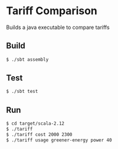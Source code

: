 # Tariff Comparison #
Builds a java executable to compare tariffs

## Build ##
```sh
$ ./sbt assembly
```

## Test ##
```sh
$ ./sbt test
```

## Run ##
```sh
$ cd target/scala-2.12
$ ./tariff
$ ./tariff cost 2000 2300
$ ./tariff usage greener-energy power 40
```